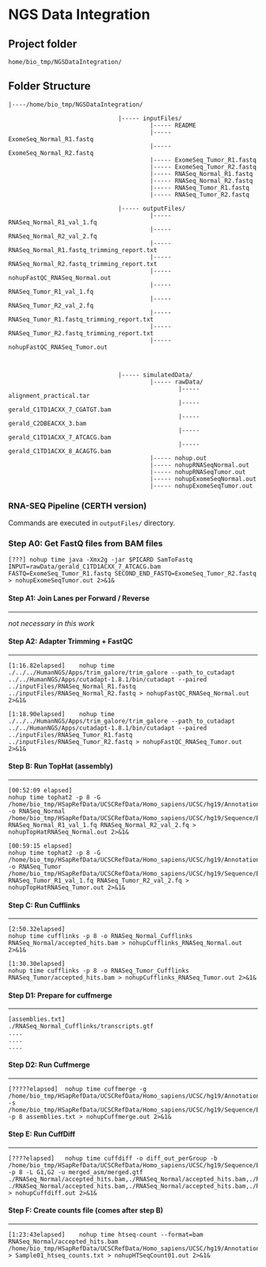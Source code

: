 # NGS Data Integration

## Project folder

`home/bio_tmp/NGSDataIntegration/`

## Folder Structure

```
|----/home/bio_tmp/NGSDataIntegration/

			                   |----- inputFiles/
										|----- README
										|----- ExomeSeq_Normal_R1.fastq
							            |----- ExomeSeq_Normal_R2.fastq
										|----- ExomeSeq_Tumor_R1.fastq
										|----- ExomeSeq_Tumor_R2.fastq
										|----- RNASeq_Normal_R1.fastq
										|----- RNASeq_Normal_R2.fastq
										|----- RNASeq_Tumor_R1.fastq
										|----- RNASeq_Tumor_R2.fastq
							   
			                   |----- outputFiles/
										|----- RNASeq_Normal_R1_val_1.fq
										|----- RNASeq_Normal_R2_val_2.fq
										|----- RNASeq_Normal_R1.fastq_trimming_report.txt  
										|----- RNASeq_Normal_R2.fastq_trimming_report.txt
					                    |----- nohupFastQC_RNASeq_Normal.out
										|----- RNASeq_Tumor_R1_val_1.fq
										|----- RNASeq_Tumor_R2_val_2.fq
										|----- RNASeq_Tumor_R1.fastq_trimming_report.txt  
										|----- RNASeq_Tumor_R2.fastq_trimming_report.txt
										|----- nohupFastQC_RNASeq_Tumor.out
										

							   
			                   |----- simulatedData/
										|----- rawData/
												|----- alignment_practical.tar
												|----- gerald_C1TD1ACXX_7_CGATGT.bam
												|----- gerald_C2DBEACXX_3.bam
												|----- gerald_C1TD1ACXX_7_ATCACG.bam
												|----- gerald_C1TD1ACXX_8_ACAGTG.bam
										|----- nohup.out
										|----- nohupRNASeqNormal.out
										|----- nohupRNASeqTumor.out
										|----- nohupExomeSeqNormal.out
										|----- nohupExomeSeqTumor.out										
```


### RNA-SEQ Pipeline (CERTH version)
Commands are executed in `outputFiles/`  directory.


### Step A0: Get FastQ files from BAM files
```
[???] nohup time java -Xmx2g -jar $PICARD SamToFastq INPUT=rawData/gerald_C1TD1ACXX_7_ATCACG.bam FASTQ=ExomeSeq_Tumor_R1.fastq SECOND_END_FASTQ=ExomeSeq_Tumor_R2.fastq > nohupExomeSeqTumor.out 2>&1&
```


#### Step A1: Join Lanes per Forward / Reverse
-----------------------------------------
_not necessary in this work_


#### Step A2: Adapter Trimming + FastQC
----------------------------------
```
[1:16.82elapsed]	nohup time ./../../HumanNGS/Apps/trim_galore/trim_galore --path_to_cutadapt ../../HumanNGS/Apps/cutadapt-1.8.1/bin/cutadapt --paired ../inputFiles/RNASeq_Normal_R1.fastq ../inputFiles/RNASeq_Normal_R2.fastq > nohupFastQC_RNASeq_Normal.out 2>&1&
```

```
[1:18.90elapsed]	nohup time ./../../HumanNGS/Apps/trim_galore/trim_galore --path_to_cutadapt ../../HumanNGS/Apps/cutadapt-1.8.1/bin/cutadapt --paired ../inputFiles/RNASeq_Tumor_R1.fastq ../inputFiles/RNASeq_Tumor_R2.fastq > nohupFastQC_RNASeq_Tumor.out 2>&1&
```


#### Step B: Run TopHat (assembly)
-----------------------------

```
[00:52:09 elapsed]	
nohup time tophat2 -p 8 -G /home/bio_tmp/HSapRefData/UCSCRefData/Homo_sapiens/UCSC/hg19/Annotation/Genes/genes.gtf -o RNASeq_Normal /home/bio_tmp/HSapRefData/UCSCRefData/Homo_sapiens/UCSC/hg19/Sequence/Bowtie2Index/genome RNASeq_Normal_R1_val_1.fq RNASeq_Normal_R2_val_2.fq > nohupTopHatRNASeq_Normal.out 2>&1&
```
```
[00:59:15 elapsed]      
nohup time tophat2 -p 8 -G /home/bio_tmp/HSapRefData/UCSCRefData/Homo_sapiens/UCSC/hg19/Annotation/Genes/genes.gtf -o RNASeq_Tumor /home/bio_tmp/HSapRefData/UCSCRefData/Homo_sapiens/UCSC/hg19/Sequence/Bowtie2Index/genome RNASeq_Tumor_R1_val_1.fq RNASeq_Tumor_R2_val_2.fq > nohupTopHatRNASeq_Tumor.out 2>&1&
```

#### Step C: Run Cufflinks
---------------------
```
[2:50.32elapsed]	
nohup time cufflinks -p 8 -o RNASeq_Normal_Cufflinks RNASeq_Normal/accepted_hits.bam > nohupCufflinks_RNASeq_Normal.out 2>&1&
```
```
[1:30.30elapsed]
nohup time cufflinks -p 8 -o RNASeq_Tumor_Cufflinks RNASeq_Tumor/accepted_hits.bam > nohupCufflinks_RNASeq_Tumor.out 2>&1&
```
#### Step D1: Prepare for cuffmerge
-------------------------------
```
[assemblies.txt]
./RNASeq_Normal_Cufflinks/transcripts.gtf
....
....
....
```


#### Step D2: Run Cuffmerge
---------------------
```
[?????elapsed]	nohup time cuffmerge -g /home/bio_tmp/HSapRefData/UCSCRefData/Homo_sapiens/UCSC/hg19/Annotation/Genes/genes.gtf -s /home/bio_tmp/HSapRefData/UCSCRefData/Homo_sapiens/UCSC/hg19/Sequence/Bowtie2Index/genome.fa -p 8 assemblies.txt > nohupCuffmerge.out 2>&1&
```

#### Step E: Run CuffDiff
--------------------
```
[????elapsed]	nohup time cuffdiff -o diff_out_perGroup -b /home/bio_tmp/HSapRefData/UCSCRefData/Homo_sapiens/UCSC/hg19/Sequence/Bowtie2Index/genome.fa -p 8 -L G1,G2 -u merged_asm/merged.gtf ./RNASeq_Normal/accepted_hits.bam,./RNASeq_Normal/accepted_hits.bam,./RNASeq_Normal/accepted_hits.bam,./RNASeq_Normal/accepted_hits.bam,./RNASeq_Normal/accepted_hits.bam ./RNASeq_Normal/accepted_hits.bam,./RNASeq_Normal/accepted_hits.bam,./RNASeq_Normal/accepted_hits.bam,./RNASeq_Normal/accepted_hits.bam,./RNASeq_Normal/accepted_hits.bam,./RNASeq_Normal/accepted_hits.bam > nohupCuffdiff.out 2>&1&
```

#### Step F: Create counts file (comes after step B)
---------------------------
```
[1:23:43elapsed]	nohup time htseq-count --format=bam RNASeq_Normal/accepted_hits.bam /home/bio_tmp/HSapRefData/UCSCRefData/Homo_sapiens/UCSC/hg19/Annotation/Genes/genes.gtf > Sample01_htseq_counts.txt > nohupHTSeqCount01.out 2>&1&
```
